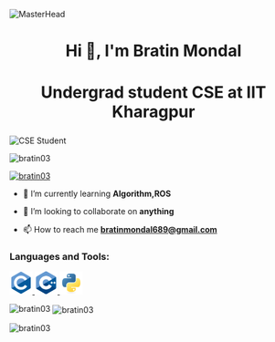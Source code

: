 ![MasterHead](https://mir-s3-cdn-cf.behance.net/project_modules/disp/99006f115423693.604e740477fb9.jpg)
<h1 align="middle">Hi 👋, I'm Bratin Mondal</h1>
<h1 align="center">Undergrad student CSE at IIT Kharagpur</h1>
<img align="middle" alt="CSE Student" width="400" src="https://c.tenor.com/2uyENRmiUt0AAAAM/coding.gif">
<p align="left"> <img src="https://komarev.com/ghpvc/?username=bratin03&label=Profile%20views&color=0e75b6&style=flat" alt="bratin03" /> </p>

<p align="left"> <a href="https://github.com/ryo-ma/github-profile-trophy"><img src="https://github-profile-trophy.vercel.app/?username=bratin03" alt="bratin03" /></a> </p>

- 🌱 I’m currently learning **Algorithm,ROS**

- 👯 I’m looking to collaborate on **anything**

- 📫 How to reach me **bratinmondal689@gmail.com**



<p align="left">
</p>

<h3 align="left">Languages and Tools:</h3>
<p align="left"> <a href="https://www.cprogramming.com/" target="_blank" rel="noreferrer"> <img src="https://raw.githubusercontent.com/devicons/devicon/master/icons/c/c-original.svg" alt="c" width="40" height="40"/> </a> <a href="https://www.w3schools.com/cpp/" target="_blank" rel="noreferrer"> <img src="https://raw.githubusercontent.com/devicons/devicon/master/icons/cplusplus/cplusplus-original.svg" alt="cplusplus" width="40" height="40"/> </a> <a href="https://www.python.org" target="_blank" rel="noreferrer"> <img src="https://raw.githubusercontent.com/devicons/devicon/master/icons/python/python-original.svg" alt="python" width="40" height="40"/> </a> </p>

<p><img align="left" src="https://github-readme-stats.vercel.app/api/top-langs?username=bratin03&show_icons=true&locale=en&layout=compact" alt="bratin03" /></p>

<p>&nbsp;<img align="center" src="https://github-readme-stats.vercel.app/api?username=bratin03&show_icons=true&locale=en" alt="bratin03" /></p>

<p><img align="center" src="https://github-readme-streak-stats.herokuapp.com/?user=bratin03&" alt="bratin03" /></p>
